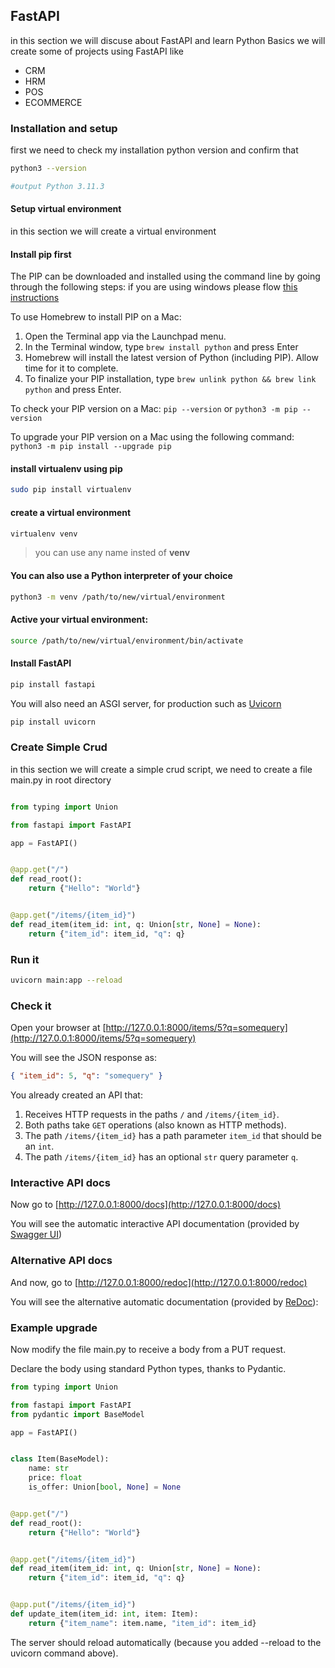 ## FastAPI

in this section we will discuse about FastAPI and learn Python Basics
we will create some of projects using FastAPI like

- CRM
- HRM
- POS
- ECOMMERCE

### Installation and setup

first we need to check my installation python version and confirm that

```bash
python3 --version

#output Python 3.11.3
```

#### Setup virtual environment

in this section we will create a virtual environment

#### Install pip first

The PIP can be downloaded and installed using the command line by going through the following steps:
if you are using windows please flow [this instructions](https://www.geeksforgeeks.org/how-to-install-pip-on-windows/)

To use Homebrew to install PIP on a Mac:

1. Open the Terminal app via the Launchpad menu.
2. In the Terminal window, type `brew install python` and press Enter
3. Homebrew will install the latest version of Python (including PIP). Allow time for it to complete.
4. To finalize your PIP installation, type `brew unlink python && brew link python` and press Enter.

To check your PIP version on a Mac: `pip --version` or `python3 -m pip --version`

To upgrade your PIP version on a Mac using the following command: `python3 -m pip install --upgrade pip`

#### install virtualenv using pip

```bash
sudo pip install virtualenv
```

#### create a virtual environment

```bash
virtualenv venv
```

> you can use any name insted of **venv**

#### You can also use a Python interpreter of your choice

```bash
python3 -m venv /path/to/new/virtual/environment
```

#### Active your virtual environment:

```bash
source /path/to/new/virtual/environment/bin/activate
```

#### Install FastAPI

```bash
pip install fastapi
```

You will also need an ASGI server, for production such as [Uvicorn](https://www.uvicorn.org/)

```bash
pip install uvicorn
```

### Create Simple Crud

in this section we will create a simple crud script, we need to create a file main.py in root directory

```python

from typing import Union

from fastapi import FastAPI

app = FastAPI()


@app.get("/")
def read_root():
    return {"Hello": "World"}


@app.get("/items/{item_id}")
def read_item(item_id: int, q: Union[str, None] = None):
    return {"item_id": item_id, "q": q}

```

### Run it

```bash
uvicorn main:app --reload
```

### Check it

Open your browser at [http://127.0.0.1:8000/items/5?q=somequery](http://127.0.0.1:8000/items/5?q=somequery)

You will see the JSON response as:

```json
{ "item_id": 5, "q": "somequery" }
```

You already created an API that:

1. Receives HTTP requests in the paths `/` and `/items/{item_id}`.
2. Both paths take `GET` operations (also known as HTTP methods).
3. The path `/items/{item_id}` has a path parameter `item_id` that should be an `int`.
4. The path `/items/{item_id}` has an optional `str` query parameter `q`.

### Interactive API docs

Now go to [http://127.0.0.1:8000/docs](http://127.0.0.1:8000/docs)

You will see the automatic interactive API documentation (provided by [Swagger UI](https://github.com/swagger-api/swagger-ui))

### Alternative API docs

And now, go to [http://127.0.0.1:8000/redoc](http://127.0.0.1:8000/redoc)

You will see the alternative automatic documentation (provided by [ReDoc](https://github.com/Redocly/redoc)):

### Example upgrade

Now modify the file main.py to receive a body from a PUT request.

Declare the body using standard Python types, thanks to Pydantic.

```python
from typing import Union

from fastapi import FastAPI
from pydantic import BaseModel

app = FastAPI()


class Item(BaseModel):
    name: str
    price: float
    is_offer: Union[bool, None] = None


@app.get("/")
def read_root():
    return {"Hello": "World"}


@app.get("/items/{item_id}")
def read_item(item_id: int, q: Union[str, None] = None):
    return {"item_id": item_id, "q": q}


@app.put("/items/{item_id}")
def update_item(item_id: int, item: Item):
    return {"item_name": item.name, "item_id": item_id}
```

The server should reload automatically (because you added --reload to the uvicorn command above).
